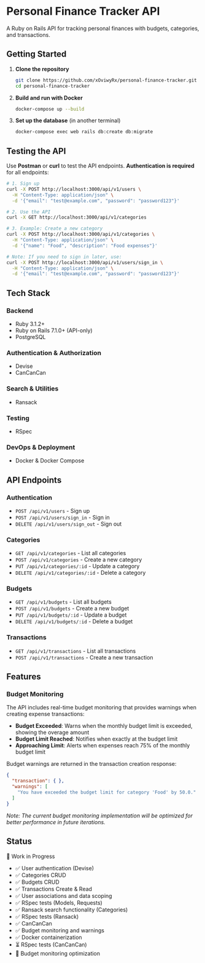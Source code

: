 # Personal Finance Tracker API

A Ruby on Rails API for tracking personal finances with budgets, categories, and transactions.

## Getting Started

1. **Clone the repository**
   ```bash
   git clone https://github.com/xOviwyRx/personal-finance-tracker.git
   cd personal-finance-tracker
   ```

2. **Build and run with Docker**
   ```bash
   docker-compose up --build
   ```

3. **Set up the database** (in another terminal)
   ```bash
   docker-compose exec web rails db:create db:migrate
   ```

## Testing the API

Use **Postman** or **curl** to test the API endpoints. **Authentication is required** for all endpoints:

```bash
# 1. Sign up
curl -X POST http://localhost:3000/api/v1/users \
  -H "Content-Type: application/json" \
  -d '{"email": "test@example.com", "password": "password123"}'

# 2. Use the API
curl -X GET http://localhost:3000/api/v1/categories

# 3. Example: Create a new category
curl -X POST http://localhost:3000/api/v1/categories \
  -H "Content-Type: application/json" \
  -d '{"name": "Food", "description": "Food expenses"}'

# Note: If you need to sign in later, use:
curl -X POST http://localhost:3000/api/v1/users/sign_in \
  -H "Content-Type: application/json" \
  -d '{"email": "test@example.com", "password": "password123"}'
```

## Tech Stack

### Backend
- Ruby 3.1.2+
- Ruby on Rails 7.1.0+ (API-only)
- PostgreSQL

### Authentication & Authorization
- Devise
- CanCanCan

### Search & Utilities
- Ransack

### Testing
- RSpec

### DevOps & Deployment
- Docker & Docker Compose

## API Endpoints

### Authentication
- `POST /api/v1/users` - Sign up
- `POST /api/v1/users/sign_in` - Sign in
- `DELETE /api/v1/users/sign_out` - Sign out

### Categories
- `GET /api/v1/categories` - List all categories
- `POST /api/v1/categories` - Create a new category
- `PUT /api/v1/categories/:id` - Update a category
- `DELETE /api/v1/categories/:id` - Delete a category

### Budgets
- `GET /api/v1/budgets` - List all budgets
- `POST /api/v1/budgets` - Create a new budget
- `PUT /api/v1/budgets/:id` - Update a budget
- `DELETE /api/v1/budgets/:id` - Delete a budget

### Transactions
- `GET /api/v1/transactions` - List all transactions
- `POST /api/v1/transactions` - Create a new transaction

## Features

### Budget Monitoring
The API includes real-time budget monitoring that provides warnings when creating expense transactions:

- **Budget Exceeded**: Warns when the monthly budget limit is exceeded, showing the overage amount
- **Budget Limit Reached**: Notifies when exactly at the budget limit
- **Approaching Limit**: Alerts when expenses reach 75% of the monthly budget limit

Budget warnings are returned in the transaction creation response:
```json
{
  "transaction": { },
  "warnings": [
    "You have exceeded the budget limit for category 'Food' by 50.0."
  ]
}
```

*Note: The current budget monitoring implementation will be optimized for better performance in future iterations.*

## Status

🚧 Work in Progress
- ✅ User authentication (Devise)
- ✅ Categories CRUD
- ✅ Budgets CRUD
- ✅ Transactions Create & Read
- ✅ User associations and data scoping
- ✅ RSpec tests (Models, Requests)
- ✅ Ransack search functionality (Categories)
- ✅ RSpec tests (Ransack)
- ✅ CanCanCan
- ✅ Budget monitoring and warnings
- ✅ Docker containerization
- ⏳ RSpec tests (CanCanCan)
- 🔄 Budget monitoring optimization
